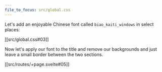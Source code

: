 ```yaml
---
file_to_focus: src/global.css
---
```


Let's add an enjoyable Chinese font called `biao_kaiti_windows` in select places:

[[src/global.css#03]]

Now let's apply our font to the title and remove our backgrounds and just leave a small border between the two sections.

[[src/routes/+page.svelte#05]]
